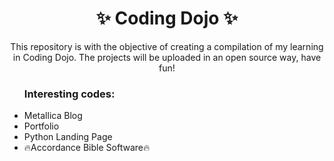 <h1 align="center"> ✨ Coding Dojo ✨</h1>

<p align="center"> This repository is with the objective of creating a compilation of my learning in Coding Dojo. The projects will be uploaded in an open source way, have fun!</p>

<ul> 
	<h3>Interesting codes:</h3>
	<li>Metallica Blog</li>
	<li>Portfolio</li>
	<li>Python Landing Page</li>
	<li>🔥Accordance Bible Software🔥</li>
</ul>
